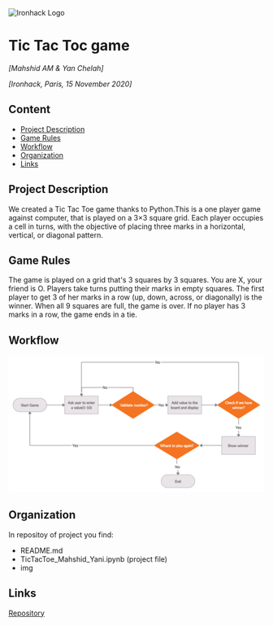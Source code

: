 <img src="https://bit.ly/2VnXWr2" alt="Ironhack Logo" width="100"/>

# Tic Tac Toc game
*[Mahshid AM & Yan Chelah]*

*[Ironhack, Paris, 15 November 2020]*

## Content
- [Project Description](#project-description)
- [Game Rules](#rules)
- [Workflow](#workflow)
- [Organization](#organization)
- [Links](#links)

## Project Description
We created a Tic Tac Toe game thanks to Python.This is a one player game against computer, that is played on a 3×3 square grid. Each player occupies a cell in turns, with the objective of placing three marks in a horizontal, vertical, or diagonal pattern.

## Game Rules
The game is played on a grid that's 3 squares by 3 squares.
You are X, your friend is O. Players take turns putting their marks in empty squares.
The first player to get 3 of her marks in a row (up, down, across, or diagonally) is the winner.
When all 9 squares are full, the game is over. If no player has 3 marks in a row, the game ends in a tie. 


## Workflow
<img src="img/workflow.png"/>

## Organization
In repositoy of project you find:

- README.md
- TicTacToe_Mahshid_Yani.ipynb (project file)
- img
  

## Links 

[Repository](https://github.com/mahshidAM/Tic_Tac_Toe)  
